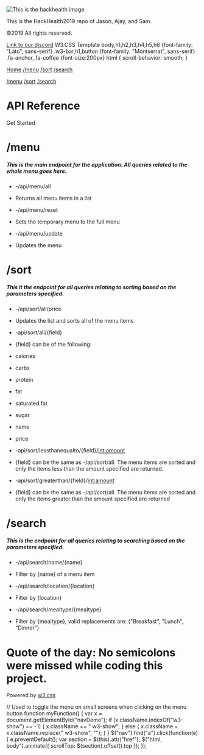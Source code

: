 ![This is the hackhealth image](http://hackhealth.umd.edu/wp-content/uploads/2014/07/hh-horizontal.fw_.png)

This is the HackHealth2019 repo of Jason, Ajay, and Sam.

&copy;2019 All rights reserved.

[Link to our discord](https://discordapp.com/channels/551848028936339476/551848028936339478)
W3.CSS Template        body,h1,h2,h3,h4,h5,h6 {font-family: "Lato", sans-serif} .w3-bar,h1,button {font-family: "Montserrat", sans-serif} .fa-anchor,.fa-coffee {font-size:200px} html { scroll-behavior: smooth; }  

[](javascript:void(0); "Toggle Navigation Menu")[Home](#) [/menu](#menu) [/sort](#sort) [/search](#search)

[/menu](#menu) [/sort](#sort) [/search](#search)

API Reference
=============

[](#menu)Get Started

/menu
=====

##### This is the main endpoint for the application. All queries related to the whole menu goes here.

*   \-/api/menu/all

*   Returns all menu items in a list

*   \-/api/menu/reset

*   Sets the temporary menu to the full menu

*   \-/api/menu/update

*   Updates the menu

/sort
=====

##### This it the endpoint for all queries relating to sorting based on the parameters specified.

*   \-/api/sort/all/price

*   Updates the list and sorts all of the menu items

*   \-api/sort/all/{field}

*   {field} can be of the following:

*   calories
*   carbs
*   protein
*   fat
*   saturated fat
*   sugar
*   name
*   price

*   \-api/sort/lessthanequalto/{field}/<int:amount>

*   {field} can be the same as -/api/sort/all. The menu items are sorted and only the items less than the amount specified are returned.

*   \-api/sort/greaterthan/{field}/<int:amount>

*   {field} can be the same as -/api/sort/all. The menu items are sorted and only the items greater than the amount specified are returned

/search
=======

##### This is the endpoint for all queries relating to searching based on the parameters specified.

*   \-/api/search/name/{name}

*   Filter by {name} of a menu item

*   \-/api/search/location/{location}

*   Filter by {location}

*   \-/api/search/mealtype/{mealtype}

*   Filter by {mealtype}, valid replacements are: {"Breakfast", "Lunch", "Dinner"}

Quote of the day: No semicolons were missed while coding this project.
======================================================================

Powered by [w3.css](https://www.w3schools.com/w3css/default.asp)

// Used to toggle the menu on small screens when clicking on the menu button function myFunction() { var x = document.getElementById("navDemo"); if (x.className.indexOf("w3-show") == -1) { x.className += " w3-show"; } else { x.className = x.className.replace(" w3-show", ""); } } $("nav").find("a").click(function(e) { e.preventDefault(); var section = $(this).attr("href"); $("html, body").animate({ scrollTop: $(section).offset().top }); });
